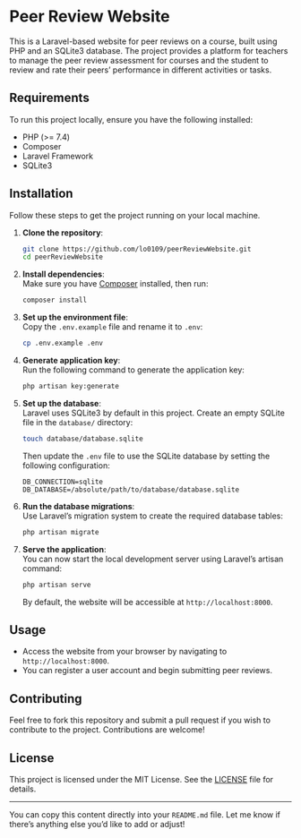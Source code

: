 # Peer Review Website

This is a Laravel-based website for peer reviews on a course, built using PHP and an SQLite3 database. The project provides a platform for teachers to manage the peer review assessment for courses and the student to review and rate their peers’ performance in different activities or tasks.

## Requirements

To run this project locally, ensure you have the following installed:

- PHP (>= 7.4)
- Composer
- Laravel Framework
- SQLite3

## Installation

Follow these steps to get the project running on your local machine.

1. **Clone the repository**:
    ```bash
    git clone https://github.com/lo0109/peerReviewWebsite.git
    cd peerReviewWebsite
    ```

2. **Install dependencies**:  
    Make sure you have [Composer](https://getcomposer.org/) installed, then run:
    ```bash
    composer install
    ```

3. **Set up the environment file**:  
    Copy the `.env.example` file and rename it to `.env`:
    ```bash
    cp .env.example .env
    ```

4. **Generate application key**:  
    Run the following command to generate the application key:
    ```bash
    php artisan key:generate
    ```

5. **Set up the database**:  
    Laravel uses SQLite3 by default in this project. Create an empty SQLite file in the `database/` directory:
    ```bash
    touch database/database.sqlite
    ```

    Then update the `.env` file to use the SQLite database by setting the following configuration:
    ```env
    DB_CONNECTION=sqlite
    DB_DATABASE=/absolute/path/to/database/database.sqlite
    ```

6. **Run the database migrations**:  
    Use Laravel’s migration system to create the required database tables:
    ```bash
    php artisan migrate
    ```

7. **Serve the application**:  
    You can now start the local development server using Laravel’s artisan command:
    ```bash
    php artisan serve
    ```

    By default, the website will be accessible at `http://localhost:8000`.

## Usage

- Access the website from your browser by navigating to `http://localhost:8000`.
- You can register a user account and begin submitting peer reviews.

## Contributing

Feel free to fork this repository and submit a pull request if you wish to contribute to the project. Contributions are welcome!

## License

This project is licensed under the MIT License. See the [LICENSE](LICENSE) file for details.

---

You can copy this content directly into your `README.md` file. Let me know if there’s anything else you’d like to add or adjust!

